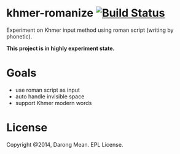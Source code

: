 khmer-romanize [![Build Status](https://travis-ci.org/dmean/khmer-romanize.png?branch=master)](https://travis-ci.org/dmean/khmer-romanize)
==============

Experiment on Khmer input method using roman script (writing by phonetic).

**This project is in highly experiment state.**

# Goals

* use roman script as input
* auto handle invisible space
* support Khmer modern words

# License

Copyright @2014, Darong Mean. EPL License.

